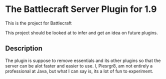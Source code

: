 # The Battlecraft Server Plugin for 1.9

This is the project for Battlecraft

This project should be looked at to infer and get an idea on future plugins.

## Description

The plugin is suppose to remove essentials and its other plugins so that the server can be alot faster and easier to use. I, Piesrgr8, am not entirely a professional at Java, but what I can say is, its a lot of fun to experiment.
